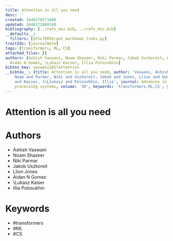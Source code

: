 ```yaml
---
title: Attention is all you need
desc: ''
created: 1646170271808
updated: 1646172460149
bibliography: [../refs_miv.bib, ../refs_knc.bib]
__defaults__:
  filters: [$FILTERS$/get_markdown_links.py]
traitIds: [journalNote]
tags: [transformers, ML, CS]
attached_files: []
authors: [Ashish Vaswani, Noam Shazeer, Niki Parmar, Jakob Uszkoreit, Llion Jones,
  Aidan N Gomez, \Lukasz Kaiser, Illia Polosukhin]
bibtex_key: vaswani2017attention
__bibtex__: {title: Attention is all you need, author: 'Vaswani, Ashish and Shazeer,
    Noam and Parmar, Niki and Uszkoreit, Jakob and Jones, Llion and Gomez, Aidan N
    and Kaiser, {\L}ukasz and Polosukhin, Illia', journal: Advances in neural information
    processing systems, volume: '30', keywords: 'transformers,ML,CS', year: '2017'}
---
```

# Attention is all you need

# Authors
 - Ashish Vaswani
 - Noam Shazeer
 - Niki Parmar
 - Jakob Uszkoreit
 - Llion Jones
 - Aidan N Gomez
 - \Lukasz Kaiser
 - Illia Polosukhin


# Keywords
 - #transformers
 - #ML
 - #CS


